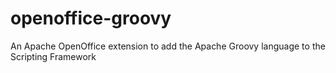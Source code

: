 # openoffice-groovy
An Apache OpenOffice extension to add the Apache Groovy language to the Scripting Framework
